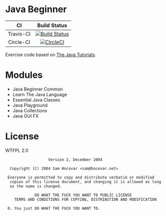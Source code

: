 # Java Beginner

|CI|Build Status|
|:----:|:-----:|
|Travis-CI|[![Build Status](https://travis-ci.org/bonjourcs/java-beginner.svg?branch=master)](https://travis-ci.org/bonjourcs/java-beginner)|
|Circle-CI|[![CircleCI](https://circleci.com/gh/bonjourcs/java-beginner.svg?style=svg)](https://circleci.com/gh/bonjourcs/java-beginner)|

Exercise code based on [The Java Tutorials](https://docs.oracle.com/javase/tutorial/).


# Modules

- Java Beginner Common
- Learn The Java Language
- Essential Java Classes
- Java Playground
- Java Collections
- Java GUI FX

# License

WTFPL 2.0

```
                   Version 2, December 2004
  
  Copyright (C) 2004 Sam Hocevar <sam@hocevar.net>
  
 Everyone is permitted to copy and distribute verbatim or modified
  copies of this license document, and changing it is allowed as long
  as the name is changed.
  
             DO WHAT THE FUCK YOU WANT TO PUBLIC LICENSE
    TERMS AND CONDITIONS FOR COPYING, DISTRIBUTION AND MODIFICATION
  
 0. You just DO WHAT THE FUCK YOU WANT TO.
 
```
